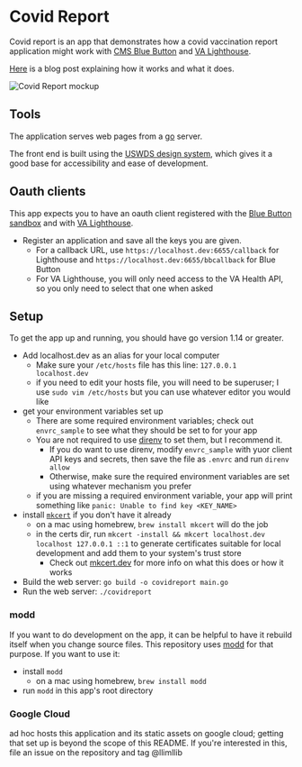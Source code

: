 # Covid Report

Covid report is an app that demonstrates how a covid vaccination report application might work with [CMS Blue Button](http://bluebutton.cms.gov) and [VA Lighthouse](https://developer.va.gov).

[Here](https://adhoc.team/2021/01/28/prototyping-covid-vaccine-verification-app/) is a blog post explaining how it works and what it does.

![Covid Report mockup](https://adhoc.team/ad-hoc-vaccine-verification-app-record.7bf9d82b.jpg)

## Tools

The application serves web pages from a [go](https://golang.org) server.

The front end is built using the [USWDS design system](https://designsystem.digital.gov), which gives it a good base for accessibility and ease of development.

## Oauth clients

This app expects you to have an oauth client registered with the [Blue Button sandbox](https://sandbox.bluebutton.cms.gov) and with [VA Lighthouse](https://developer.va.gov/apply).

- Register an application and save all the keys you are given.
  - For a callback URL, use `https://localhost.dev:6655/callback` for Lighthouse and `https://localhost.dev:6655/bbcallback` for Blue Button
  - For VA Lighthouse, you will only need access to the VA Health API, so you only need to select that one when asked

## Setup

To get the app up and running, you should have go version 1.14 or greater.

- Add localhost.dev as an alias for your local computer
  - Make sure your `/etc/hosts` file has this line: `127.0.0.1 localhost.dev`
  - if you need to edit your hosts file, you will need to be superuser; I use `sudo vim /etc/hosts` but you can use whatever editor you would like
- get your environment variables set up
  - There are some required environment variables; check out `envrc_sample` to see what they should be set to for your app
  - You are not required to use [direnv](https://direnv.net) to set them, but I recommend it.
    - If you do want to use direnv, modify `envrc_sample` with yuor client API keys and secrets, then save the file as `.envrc` and run `direnv allow`
    - Otherwise, make sure the required environment variables are set using whatever mechanism you prefer
  - if you are missing a required environment variable, your app will print something like `panic: Unable to find key <KEY_NAME>`
- install [`mkcert`](https://mkcert.org) if you don't have it already
  - on a mac using homebrew, `brew install mkcert` will do the job
  - in the certs dir, run `mkcert -install && mkcert localhost.dev localhost 127.0.0.1 ::1` to generate certificates suitable for local development and add them to your system's trust store
    - Check out [mkcert.dev](mkcert.dev) for more info on what this does or how it works
- Build the web server: `go build -o covidreport main.go`
- Run the web server: `./covidreport`

### modd

If you want to do development on the app, it can be helpful to have it rebuild itself when you change source files. This repository uses [modd](https://github.com/cortesi/modd) for that purpose. If you want to use it:

- install `modd`
  - on a mac using homebrew, `brew install modd`
- run `modd` in this app's root directory

### Google Cloud

ad hoc hosts this application and its static assets on google cloud; getting that set up is beyond the scope of this README. If you're interested in this, file an issue on the repository and tag @llimllib
